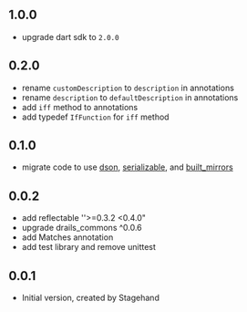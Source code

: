 ## 1.0.0

- upgrade dart sdk to `2.0.0`

## 0.2.0

* rename `customDescription` to `description` in annotations
* rename `description` to `defaultDescription` in annotations
* add `iff` method to annotations
* add typedef `IfFunction` for `iff` method

## 0.1.0

* migrate code to use [dson](https://pub.dartlang.org/packages/dson), [serializable](https://pub.dartlang.org/packages/serializable), and [built_mirrors](https://pub.dartlang.org/packages/built_mirrors)


## 0.0.2

* add reflectable ''>=0.3.2 <0.4.0"
* upgrade drails_commons ^0.0.6
* add Matches annotation
* add test library and remove unittest

## 0.0.1

* Initial version, created by Stagehand
